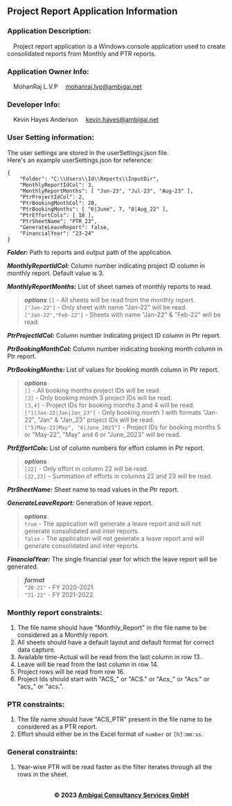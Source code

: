 ## Project Report Application Information
### Application Description:
 &emsp;Project report application is a Windows console application used to create consolidated reports from Monthly and PTR reports.
### Application Owner Info: 
&emsp;MohanRaj L.V.P 
&emsp;<mohanraj.lvp@ambigai.net>
### Developer Info:
&emsp;Kevin Hayes Anderson 
&emsp;<kevin.hayes@ambigai.net>

### User Setting information:
The user settings are stored in the userSettings.json file.<br/>
Here's an example userSettings.json for reference:

    {
        "Folder": "C:\\Users\\Id\\Reports\\InputDir",
        "MonthlyReportIdCol": 3,
        "MonthlyReportMonths": [ "Jun-23", "Jul-23", "Aug-23" ],
        "PtrProjectIdCol": 2,
        "PtrBookingMonthCol": 20,
        "PtrBookingMonths": [ "6|June", 7, "8|Aug_22" ],
        "PtrEffortCols": [ 18 ],
        "PtrSheetName": "PTR_23",
        "GenerateLeaveReport": false,
        "FinancialYear": "23-24"
    }

***Folder:***
Path to reports and output path of the application.

***MonthlyReportIdCol:***
Column number indicating project ID column in monthly report.
Default value is 3.

***MonthlyReportMonths:***
List of sheet names of monthly reports to read.
>***options***
> `[]` - All sheets will be read from the monthly report.  
> `["Jan-22"]` - Only sheet with name "Jan-22" will be read.  
> `["Jan-22","Feb-22"]` - Sheets with name "Jan-22" & "Feb-22" will be read.

***PtrProjectIdCol:***
Column number indicating project ID column in Ptr report.

***PtrBookingMonthCol:***
Column number indicating booking month column in Ptr report.

***PtrBookingMonths:***
List of values for booking month column in Ptr report.
> ***options***  
> `[]` - All booking months project IDs will be read.  
> `[3]` - Only booking month 3 project IDs will be read.  
> `[3,4]` - Project IDs for booking months 3 and 4 will be read.  
> `["1|Jan-22|Jan|Jan_23"]` - Only booking month 1 with formats "Jan-22", "Jan" & "Jan_23" project IDs will be read.  
> `["5|May-22|May", "6|June_2023"]` - Project IDs for booking months 5 or "May-22", "May" and 6 or "June_2023" will be read.

***PtrEffortCols:***
List of column numbers for effort column in Ptr report.
> ***options***  
> `[22]` - Only effort in column 22 will be read.  
> `[22,23]` - Summation of efforts in columns 22 and 23 will be read.

***PtrSheetName:***
Sheet name to read values in the Ptr report.

***GenerateLeaveReport:***
Generation of leave report.
> ***options***  
> `true` - The application will generate a leave report and will not generate consolidated and inter reports.  
> `false` - The application will not generate a leave report and will generate consolidated and inter reports.

***FinancialYear:***
The single financial year for which the leave report will be generated.
> ***format***  
> `"20-21"` - FY 2020-2021.  
> `"21-22"` - FY 2021-2022.

### Monthly report constraints:

1. The file name should have "Monthly_Report" in the file name to be considered as a Monthly report.
2. All sheets should have a default layout and default format for correct data capture.
3. Available time-Actual will be read from the last column in row 13.
4. Leave will be read from the last column in row 14.
5. Project rows will be read from row 16.
6. Project Ids should start with "ACS\_" or "ACS." or "Acs\_" or "Acs." or "acs\_" or "acs.".

### PTR constraints:

1. The file name should have "ACS_PTR" present in the file name to be considered as a PTR report.
2. Effort should either be in the Excel format of `number` or `[h]:mm:ss`.

### General constraints:

1. Year-wise PTR will be read faster as the filter iterates through all the rows in the sheet.
<br/><br/>
**<p style="text-align: center;">&copy; 2023 [Ambigai Consultancy Services GmbH](https://www.ambigai.net/)</p>**